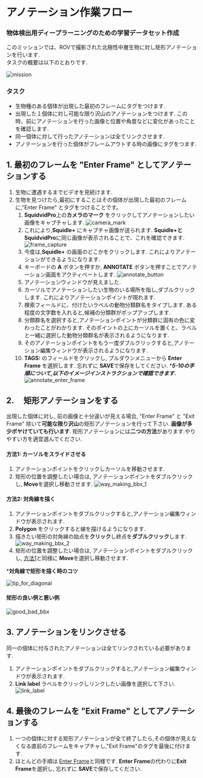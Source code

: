 # アノテーション作業フロー

### 物体検出用ディープラーニングのための学習データセット作成
このミッションでは、ROVで撮影された北極性中層生物に対し矩形アノテーションを行います.<br>
タスクの概要は以下のとおりです.<br>

![mission](../images/mission_for_the_dataset.png)

### タスク

- 生物種のある個体が出現した最初のフレームにタグをつけます. 
- 出現した１個体に対し可能な限り沢山のアノテーションをつけます. この時、前にアノテーションを行った画像と位置や角度などに変化があったことを確認します. 
- 同一個体に対して行ったアノテーションは全てリンクさせます.
- アノテーションを行った個体がフレームアウトする時の画像にタグをつます.
  
## 1. 最初のフレームを "Enter Frame" としてアノテーションする

1. 生物に遭遇するまでビデオを見続けます.
2. 生物を見つけたら,最初にすることはその個体が出現した最初のフレームに,"Enter Frame" とタグをつけることです。
    1. **SquidvidPro**上の**カメラのマーク** をクリックしてアノテーションしたい画像をキャプチャします.
    ![camera_mark](../images/20_camera_mark.png)
    1. これにより,**Squidle+** にキャプチャ画像が送られます. **Squidle+**と**SquidvidPro**に同じ画像が表示されることで、これを確認できます.
    ![frame_capture](../images/20_frame_capture.png)
    1. 今度は,**Squidle+** の画面のどこかをクリックします. これによりアノテーションができるようになります.
    1. キーボードの **A** ボタンを押すか, **ANNOTATE** ボタンを押すことでアノテーション画面をアクティベートします. 
    ![annotate_button](../images/20_annotate_button.png)
    1. アノテーションウィンドウが見えました.
    1. カーソルでアノテーションしたい生物のいる場所を指し,ダブルクリックします. これによりアノテーションポイントが現れます.
    1. 検索フィールドに、付けたいラベルの動物分類群名をタイプします. ある程度の文字数を入れると,候補の分類群がポップアップします.
    2. 分類群名を選択すると,アノテーションポイントが分類群に固有の色に変わったことがわかります. そのポイントの上にカーソルを置くと、ラベルと一緒に選択した動物分類群名が表示されるようになります. 
    3. そのアノテーションポイントをもう一度ダブルクリックすると,アノテーション編集ウィンドウが表示されるようになります.
    4. **TAGS:** のフィールドをクリックし, プルダウンメニューから **Enter Frame** を選択します. 忘れずに **SAVE**で保存をしてください.
    ****5-10の手順について,以下のイメージインストラクションで確認できます.***
    ![annotate_enter_frame](../images/20_annotate_enter_frame.gif)
    
## 2. 　矩形アノテーションをする
出現した個体に対し, 前の画像と十分違いが見える場合, "Enter Frame" と "Exit Frame" 除いて**可能な限り沢山**の矩形アノテーションを行って下さい. **画像が多少ボヤけていても行います**. 矩形アノテーションには**二つの方法**があります.やりやすい方を適宜選んでください.

#### 方法1: カーソルをスライドさせる

1. アノテーションポイントをクリックしカーソルを移動させます.
2. 矩形の位置を調整したい場合は, アノテーションポイントをダブルクリックし, **Move**を選択し移動させます.
![way_making_bbx_1](../images/21_way_making_bbx_1.gif)

#### 方法2: 対角線を描く

1. アノテーションポイントをダブルクリックすると,アノテーション編集ウィンドウが表示されます. 
2. **Polygon** をクリックすると線を描けるようになります.
3. 描きたい矩形の対角線の始点を**クリック**し終点を**ダブルクリック**します.
![way_making_bbx_2](../images/21_way_making_bbx_2.gif)
1. 矩形の位置を調整したい場合は, アノテーションポイントをダブルクリックし, [方法1](#方法1-カーソルをスライドさせる)と同様に **Move**を選択し移動させます. 

***対角線で矩形を描く時のコツ**

![tip_for_diagonal](../images/21_tips_for_diagonal_3.png)

#### 矩形の良い例と悪い例

![good_bad_bbx](../images/21_good_bad_bbx_4.png)


## 3. アノテーションをリンクさせる
同一の個体に付与されたアノテーションは全てリンクされている必要があります.

1. アノテーションポイントをダブルクリックすると,アノテーション編集ウィンドウが表示されます.
2. **Link label** ラベルをクリックしリンクしたい画像を選択して下さい.
![link_label](../images/22_link_label.gif)


## 4. 最後のフレームを "Exit Frame" としてアノテーションする

1. 一つの個体に対する矩形アノテーションが全て終了したら,その個体が見えなくなる直前のフレームをキャプチャし,"Exit Frame"のタグを最後に付けます.
2. ほとんどの手順は [Enter Frame](#1-capture-a-first-image-as-enter-frame)と同様です. **Enter Frame**の代わりに**Exit Frame**を選択し, 忘れずに **SAVE**で保存してください.
